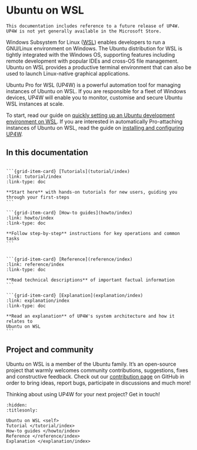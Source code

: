 # Ubuntu on WSL

```{note}
This documentation includes reference to a future release of UP4W. UP4W is not yet generally available in the Microsoft Store.
```

Windows Subsystem for Linux ([WSL](https://ubuntu.com/desktop/wsl)) enables
developers to run a GNU/Linux environment on Windows. The Ubuntu distribution
for WSL is tightly integrated with the Windows OS, supporting features
including remote development with popular IDEs and cross-OS file management.
Ubuntu on WSL provides a productive terminal environment that can also be used
to launch Linux-native graphical applications.

Ubuntu Pro for WSL (UP4W) is a powerful automation tool for managing instances
of Ubuntu on WSL. If you are responsible for a fleet of Windows devices, UP4W
will enable you to monitor, customise and secure Ubuntu WSL instances at scale.

To start, read our guide on [quickly setting up an Ubuntu development
environment on WSL](tutorial/develop-with-ubuntu-wsl). If you are interested in
automatically Pro-attaching instances of Ubuntu on WSL, read the guide on
[installing and configuring UP4W](tutorial/getting-started).

## In this documentation

````{grid} 1 1 2 2

```{grid-item-card} [Tutorials](tutorial/index)
:link: tutorial/index
:link-type: doc

**Start here** with hands-on tutorials for new users, guiding you through your first-steps
```

```{grid-item-card} [How-to guides](howto/index)
:link: howto/index
:link-type: doc

**Follow step-by-step** instructions for key operations and common tasks
```

````

````{grid} 1 1 2 2

```{grid-item-card} [Reference](reference/index)
:link: reference/index
:link-type: doc

**Read technical descriptions** of important factual information
```

```{grid-item-card} [Explanation](explanation/index)
:link: explanation/index
:link-type: doc

**Read an explanation** of UP4W's system architecture and how it relates to
Ubuntu on WSL
```

````

## Project and community

Ubuntu on WSL is a member of the Ubuntu family. It’s an open-source project that warmly welcomes community contributions, suggestions, fixes and constructive feedback. Check out our [contribution page](https://github.com/canonical/ubuntu-pro-for-wsl/blob/main/CONTRIBUTING.md) on GitHub in order to bring ideas, report bugs, participate in discussions and much more!

Thinking about using UP4W for your next project? Get in touch!

```{toctree}
:hidden:
:titlesonly:

Ubuntu on WSL <self>
Tutorial </tutorial/index>
How-to guides </howto/index>
Reference </reference/index>
Explanation </explanation/index>
```
